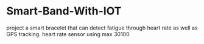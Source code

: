 # Smart-Band-With-IOT
project a smart bracelet that can detect fatigue through heart rate as well as GPS tracking. heart rate sensor using max 30100
